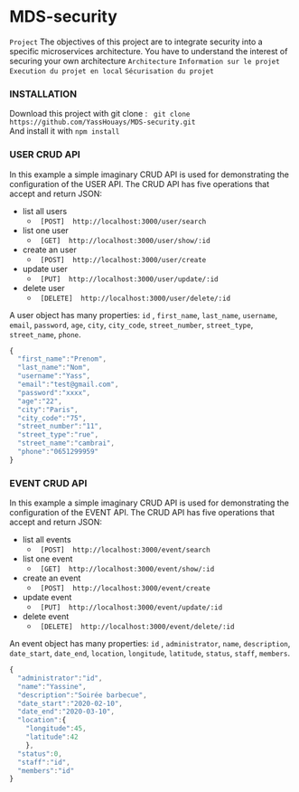 # MDS-security

```Project```
The objectives of this project are to integrate security into a specific microservices architecture. You have to understand the interest of securing your own architecture
```Architecture```
```Information sur le projet```
```Execution du projet en local```
```Sécurisation du projet```


### INSTALLATION
Download this project with git clone : ``` git clone https://github.com/YassHouays/MDS-security.git``` </Br>
And install it with ```npm install```
<!-- 
You have to create a .env file with a variable ACCESS_TOKEN=xxxxxxxxxxxxxxxxxxxxxxxx and put you'r token in you'r postman collection without this token you will not be able to use the API.

```start the project with nodemon or npm run start```


This example explains how to configure this API. -->

### USER CRUD API

In this example a simple imaginary CRUD API is used for demonstrating the configuration of the USER API. The CRUD API has five operations that accept and return JSON:

* list all users
  * ``` [POST]  http://localhost:3000/user/search```
* list one user 
  * ``` [GET]  http://localhost:3000/user/show/:id```
* create an user 
  * ``` [POST]  http://localhost:3000/user/create```
* update user
  * ``` [PUT]  http://localhost:3000/user/update/:id```
* delete user
  * ``` [DELETE]  http://localhost:3000/user/delete/:id```

A user object has many properties: ```id``` , ```first_name```, ```last_name```, ```username```, ```email```, ```password```, ```age```, ```city```, ```city_code```, ```street_number```, ```street_type```, ```street_name```, ```phone```.

```javascript
{
  "first_name":"Prenom",
  "last_name":"Nom",
  "username":"Yass",
  "email":"test@gmail.com",
  "password":"xxxx",
  "age":"22",
  "city":"Paris",
  "city_code":"75",
  "street_number":"11",
  "street_type":"rue",
  "street_name":"cambrai",
  "phone":"0651299959"
}
```

### EVENT CRUD API

In this example a simple imaginary CRUD API is used for demonstrating the configuration of the EVENT API. The CRUD API has five operations that accept and return JSON:

* list all events
  * ``` [POST]  http://localhost:3000/event/search```
* list one event 
  * ``` [GET]  http://localhost:3000/event/show/:id```
* create an event 
  * ``` [POST]  http://localhost:3000/event/create```
* update event
  * ``` [PUT]  http://localhost:3000/event/update/:id```
* delete event
  * ``` [DELETE]  http://localhost:3000/event/delete/:id```

An event object has many properties: ```id``` , ```administrator```, ```name```, ```description```, ```date_start```, ```date_end```, ```location```, ```longitude```, ```latitude```, ```status```, ```staff```, ```members```.

```javascript
{
  "administrator":"id",
  "name":"Yassine",
  "description":"Soirée barbecue",
  "date_start":"2020-02-10",
  "date_end":"2020-03-10",
  "location":{
    "longitude":45,
    "latitude":42
    },
  "status":0,
  "staff":"id",
  "members":"id"
}
```


